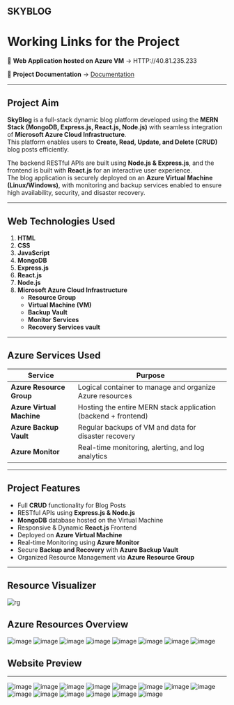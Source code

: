 ## **SKYBLOG**

# Working Links for the Project

🔗 **Web Application hosted on Azure VM** → HTTP://40.81.235.233

📄 **Project Documentation** → [Documentation](#)

---

## Project Aim

**SkyBlog** is a full-stack dynamic blog platform developed using the **MERN Stack (MongoDB, Express.js, React.js, Node.js)** with seamless integration of **Microsoft Azure Cloud Infrastructure**.  
This platform enables users to **Create, Read, Update, and Delete (CRUD)** blog posts efficiently.

The backend RESTful APIs are built using **Node.js & Express.js**, and the frontend is built with **React.js** for an interactive user experience.  
The blog application is securely deployed on an **Azure Virtual Machine (Linux/Windows)**, with monitoring and backup services enabled to ensure high availability, security, and disaster recovery.

---

## Web Technologies Used

1. **HTML**
2. **CSS**
3. **JavaScript**
4. **MongoDB**
5. **Express.js**
6. **React.js**
7. **Node.js**
8. **Microsoft Azure Cloud Infrastructure**
   - **Resource Group**
   - **Virtual Machine (VM)**
   - **Backup Vault**
   - **Monitor Services**
   - **Recovery Services vault**

---

## Azure Services Used

| Service                     | Purpose                                                             |
|-----------------------------|---------------------------------------------------------------------|
| **Azure Resource Group**    | Logical container to manage and organize Azure resources            |
| **Azure Virtual Machine**   | Hosting the entire MERN stack application (backend + frontend)      |
| **Azure Backup Vault**      | Regular backups of VM and data for disaster recovery                |
| **Azure Monitor**           | Real-time monitoring, alerting, and log analytics                   |

---

##  Project Features

- Full **CRUD** functionality for Blog Posts
- RESTful APIs using **Express.js & Node.js**
- **MongoDB** database hosted on the Virtual Machine
- Responsive & Dynamic **React.js** Frontend
- Deployed on **Azure Virtual Machine**
- Real-time Monitoring using **Azure Monitor**
- Secure **Backup and Recovery** with **Azure Backup Vault**
- Organized Resource Management via **Azure Resource Group**

---
## Resource Visualizer
![rg](https://github.com/user-attachments/assets/4b824bf7-53a0-4dad-a0a0-daf12b633ab7)


## Azure Resources Overview
![image](https://github.com/user-attachments/assets/9f8d32d9-dc3c-4cfc-bf2c-1e8152cd42cd)
![image](https://github.com/user-attachments/assets/4c5b5e7c-eb74-48e6-8d00-a2ce54304854)
![image](https://github.com/user-attachments/assets/ed975ded-51d7-484d-a75c-2bae2ba987a3)
![image](https://github.com/user-attachments/assets/359c6ef3-25b8-45be-96a4-a72ba714174b)
![image](https://github.com/user-attachments/assets/88e8faad-9121-49d8-b866-2c837a0d3926)
![image](https://github.com/user-attachments/assets/7a6cb02d-e3ba-4b98-98b1-0cc5953d730f)
![image](https://github.com/user-attachments/assets/1a174789-1749-492c-9d89-3d6e7006dbec)
![image](https://github.com/user-attachments/assets/09545e81-f3d9-45e5-9256-68c4b35c0689)

##  Website Preview

---


![image](https://github.com/user-attachments/assets/2b2ee2df-57f0-46d5-a65f-12536a0b4717)
![image](https://github.com/user-attachments/assets/02dee257-7084-49a5-a207-f2177955db11)
![image](https://github.com/user-attachments/assets/eb56792c-004a-4ce5-acc5-33f23862b74a)
![image](https://github.com/user-attachments/assets/59dfc502-927b-4c7b-b875-05d0c55791f5)
![image](https://github.com/user-attachments/assets/f77435a7-790a-48fa-b282-4311d326e9ee)
![image](https://github.com/user-attachments/assets/ff550ce2-7ad4-4c49-beb9-9c29df0bd629)
![image](https://github.com/user-attachments/assets/c242c378-c97f-4db5-9e96-e9cc7be907cd)
![image](https://github.com/user-attachments/assets/b9cbd6ac-0288-40b1-a96e-a5d37c4fdcc2)
![image](https://github.com/user-attachments/assets/91a0f777-717c-443e-810d-0e9156635270)
![image](https://github.com/user-attachments/assets/605730d8-3023-4648-8908-0292377d6701)
![image](https://github.com/user-attachments/assets/772b0ef8-366b-45da-9b13-465a67527f84)
![image](https://github.com/user-attachments/assets/af0e4d35-87c6-4859-85c2-d682474889b9)
![image](https://github.com/user-attachments/assets/613ec17d-ef5f-4019-85cf-b013052b9a00)
![image](https://github.com/user-attachments/assets/e695f157-4a0e-4754-a046-d4e0613122ed)













